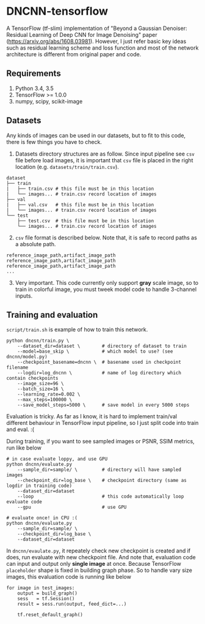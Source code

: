 # DNCNN-tensorflow
A TensorFlow (tf-slim) implementation of "Beyond a Gaussian Denoiser: Residual Learning of Deep CNN for Image Denoising" paper (https://arxiv.org/abs/1608.03981). However, I just refer basic key ideas such as residual learning scheme and loss function and most of the network architecture is different from original paper and code.

## Requirements
1. Python 3.4, 3.5
2. TensorFlow >= 1.0.0
3. numpy, scipy, scikit-image

## Datasets
Any kinds of images can be used in our datasets, but to fit to this code, there is few things you have to check.

1. Datasets directory structures are as follow. Since input pipeline see `csv` file before load images, it is important that `csv` file is placed in the right location (e.g. `datasets/train/train.csv`).

```
dataset
├── train
|   ├── train.csv # this file must be in this location
|   └── images... # train.csv record location of images 
├── val
|   ├── val.csv   # this file must be in this location
|   └── images... # train.csv record location of images 
└── test
    ├── test.csv  # this file must be in this location
    └── images... # train.csv record location of images 
```

2. `csv` file format is described below. Note that, it is safe to record paths as a absolute path.

```
reference_image_path,artifact_image_path
reference_image_path,artifact_image_path
reference_image_path,artifact_image_path
...
```

3. Very important. This code currently only support **gray** scale image, so to train in colorful image, you must tweek model code to handle 3-channel inputs.

## Training and evaluation
`script/train.sh` is example of how to train this network.

```shell
python dncnn/train.py \
    --dataset_dir=dataset \        # directory of dataset to train
    --model=base_skip \            # which model to use? (see dncnn/model.py)
    --checkpoint_basename=dncnn \  # basename used in checkpoint filename
    --logdir=log_dncnn \           # name of log directory which contain checkpoints
    --image_size=96 \              
    --batch_size=16 \
    --learning_rate=0.002 \
    --max_steps=100000 \
    --save_model_steps=5000 \      # save model in every 5000 steps
```

Evaluation is tricky. As far as I know, it is hard to implement train/val different behaviour in TensorFlow input pipeline, so I just split code into train and eval. :(

During training, if you want to see sampled images or PSNR, SSIM metrics, run like below

```shell
# in case evaluate loppy, and use GPU
python dncnn/evaluate.py 
    --sample_dir=sample/ \         # directory will have sampled images
    --checkpoint_dir=log_base \    # checkpoint directory (same as logdir in training code)
    --dataset_dir=dataset
    --loop                         # this code automatically loop evaluate code
    --gpu                          # use GPU
    
# evaluate once! in CPU :(
python dncnn/evaluate.py 
    --sample_dir=sample/ \
    --checkpoint_dir=log_base \
    --dataset_dir=dataset    
```

In `dncnn/evaulate.py`, it repeately check new checkpoint is created and if does, run evaluate with new checkpoint file. And note that, evaluation code can input and output only **single image** at once. Because TensorFlow `placeholder` shape is fixed in building graph phase. So to handle vary size images, this evaluation code is running like below

```
for image in test_images:
    output = build_graph()
    sess   = tf.Session()
    result = sess.run(output, feed_dict=...)
    
    tf.reset_default_graph()
```
